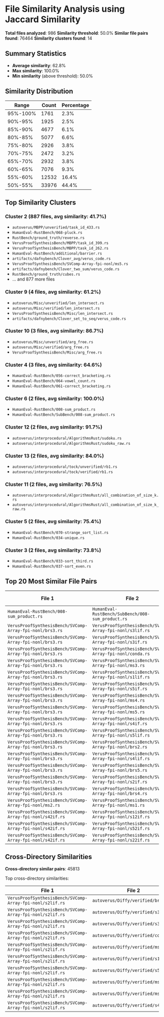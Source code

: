 # File Similarity Analysis using Jaccard Similarity

**Total files analyzed**: 986
**Similarity threshold**: 50.0%
**Similar file pairs found**: 76464
**Similarity clusters found**: 14

## Summary Statistics

- **Average similarity**: 62.8%
- **Max similarity**: 100.0%
- **Min similarity** (above threshold): 50.0%

## Similarity Distribution

| Range | Count | Percentage |
|-------|-------|------------|
| 95%-100% | 1761 | 2.3% |
| 90%-95% | 1925 | 2.5% |
| 85%-90% | 4677 | 6.1% |
| 80%-85% | 5077 | 6.6% |
| 75%-80% | 2926 | 3.8% |
| 70%-75% | 2472 | 3.2% |
| 65%-70% | 2932 | 3.8% |
| 60%-65% | 7076 | 9.3% |
| 55%-60% | 12532 | 16.4% |
| 50%-55% | 33976 | 44.4% |

## Top Similarity Clusters

### Cluster 2 (887 files, avg similarity: 41.7%)

- `autoverus/MBPP/unverified/task_id_433.rs`
- `HumanEval-RustBench/068-pluck.rs`
- `RustBench/ground_truth/reverse.rs`
- `VerusProofSynthesisBench/MBPP/task_id_399.rs`
- `VerusProofSynthesisBench/MBPP/task_id_262.rs`
- `HumanEval-RustBench/additional/barrier.rs`
- `artifacts/dafnybench/Clover_avg/verus_code.rs`
- `VerusProofSynthesisBench/SVComp-Array-fpi-nonl/ms5.rs`
- `artifacts/dafnybench/Clover_two_sum/verus_code.rs`
- `RustBench/ground_truth/cubes.rs`
- ... and 877 more files

### Cluster 9 (4 files, avg similarity: 61.2%)

- `autoverus/Misc/unverified/len_intersect.rs`
- `autoverus/Misc/verified/len_intersect.rs`
- `VerusProofSynthesisBench/Misc/len_intersect.rs`
- `artifacts/dafnybench/Clover_set_to_seq/verus_code.rs`

### Cluster 10 (3 files, avg similarity: 86.7%)

- `autoverus/Misc/unverified/arg_free.rs`
- `autoverus/Misc/verified/arg_free.rs`
- `VerusProofSynthesisBench/Misc/arg_free.rs`

### Cluster 4 (3 files, avg similarity: 64.6%)

- `HumanEval-RustBench/056-correct_bracketing.rs`
- `HumanEval-RustBench/064-vowel_count.rs`
- `HumanEval-RustBench/061-correct_bracketing.rs`

### Cluster 6 (2 files, avg similarity: 100.0%)

- `HumanEval-RustBench/008-sum_product.rs`
- `HumanEval-RustBench/SubBench/008-sum_product.rs`

### Cluster 12 (2 files, avg similarity: 91.7%)

- `autoverus/interprocedural/AlgorithmsRust/sudoku.rs`
- `autoverus/interprocedural/AlgorithmsRust/sudoku_raw.rs`

### Cluster 13 (2 files, avg similarity: 84.0%)

- `autoverus/interprocedural/tock/unverified/rb1.rs`
- `autoverus/interprocedural/tock/verified/rb1.rs`

### Cluster 11 (2 files, avg similarity: 76.5%)

- `autoverus/interprocedural/AlgorithmsRust/all_combination_of_size_k.rs`
- `autoverus/interprocedural/AlgorithmsRust/all_combination_of_size_k_raw.rs`

### Cluster 5 (2 files, avg similarity: 75.4%)

- `HumanEval-RustBench/070-strange_sort_list.rs`
- `HumanEval-RustBench/034-unique.rs`

### Cluster 3 (2 files, avg similarity: 73.8%)

- `HumanEval-RustBench/033-sort_third.rs`
- `HumanEval-RustBench/037-sort_even.rs`


## Top 20 Most Similar File Pairs

| File 1 | File 2 | Similarity | Common Tokens |
|--------|--------|------------|---------------|
| `HumanEval-RustBench/008-sum_product.rs` | `HumanEval-RustBench/SubBench/008-sum_product.rs` | 100.0% | 47 |
| `VerusProofSynthesisBench/SVComp-Array-fpi-nonl/brs3.rs` | `VerusProofSynthesisBench/SVComp-Array-fpi-nonl/s3lif.rs` | 100.0% | 26 |
| `VerusProofSynthesisBench/SVComp-Array-fpi-nonl/brs3.rs` | `VerusProofSynthesisBench/SVComp-Array-fpi-nonl/s3if.rs` | 100.0% | 26 |
| `VerusProofSynthesisBench/SVComp-Array-fpi-nonl/brs3.rs` | `VerusProofSynthesisBench/SVComp-Array-fpi-nonl/conda.rs` | 100.0% | 26 |
| `VerusProofSynthesisBench/SVComp-Array-fpi-nonl/brs3.rs` | `VerusProofSynthesisBench/SVComp-Array-fpi-nonl/ms3.rs` | 100.0% | 26 |
| `VerusProofSynthesisBench/SVComp-Array-fpi-nonl/brs3.rs` | `VerusProofSynthesisBench/SVComp-Array-fpi-nonl/s1lif.rs` | 100.0% | 26 |
| `VerusProofSynthesisBench/SVComp-Array-fpi-nonl/brs3.rs` | `VerusProofSynthesisBench/SVComp-Array-fpi-nonl/s5if.rs` | 100.0% | 26 |
| `VerusProofSynthesisBench/SVComp-Array-fpi-nonl/brs3.rs` | `VerusProofSynthesisBench/SVComp-Array-fpi-nonl/ms4.rs` | 100.0% | 26 |
| `VerusProofSynthesisBench/SVComp-Array-fpi-nonl/brs3.rs` | `VerusProofSynthesisBench/SVComp-Array-fpi-nonl/ms5.rs` | 100.0% | 26 |
| `VerusProofSynthesisBench/SVComp-Array-fpi-nonl/brs3.rs` | `VerusProofSynthesisBench/SVComp-Array-fpi-nonl/s4if.rs` | 100.0% | 26 |
| `VerusProofSynthesisBench/SVComp-Array-fpi-nonl/brs3.rs` | `VerusProofSynthesisBench/SVComp-Array-fpi-nonl/s5lif.rs` | 100.0% | 26 |
| `VerusProofSynthesisBench/SVComp-Array-fpi-nonl/brs3.rs` | `VerusProofSynthesisBench/SVComp-Array-fpi-nonl/brs2.rs` | 100.0% | 26 |
| `VerusProofSynthesisBench/SVComp-Array-fpi-nonl/brs3.rs` | `VerusProofSynthesisBench/SVComp-Array-fpi-nonl/s4lif.rs` | 100.0% | 26 |
| `VerusProofSynthesisBench/SVComp-Array-fpi-nonl/brs3.rs` | `VerusProofSynthesisBench/SVComp-Array-fpi-nonl/brs5.rs` | 100.0% | 26 |
| `VerusProofSynthesisBench/SVComp-Array-fpi-nonl/brs3.rs` | `VerusProofSynthesisBench/SVComp-Array-fpi-nonl/s2if.rs` | 100.0% | 26 |
| `VerusProofSynthesisBench/SVComp-Array-fpi-nonl/brs3.rs` | `VerusProofSynthesisBench/SVComp-Array-fpi-nonl/brs4.rs` | 100.0% | 26 |
| `VerusProofSynthesisBench/SVComp-Array-fpi-nonl/ms2.rs` | `VerusProofSynthesisBench/SVComp-Array-fpi-nonl/ms1.rs` | 100.0% | 24 |
| `VerusProofSynthesisBench/SVComp-Array-fpi-nonl/s42if.rs` | `VerusProofSynthesisBench/SVComp-Array-fpi-nonl/s12if.rs` | 100.0% | 25 |
| `VerusProofSynthesisBench/SVComp-Array-fpi-nonl/s42if.rs` | `VerusProofSynthesisBench/SVComp-Array-fpi-nonl/s52if.rs` | 100.0% | 25 |
| `VerusProofSynthesisBench/SVComp-Array-fpi-nonl/s42if.rs` | `VerusProofSynthesisBench/SVComp-Array-fpi-nonl/s22if.rs` | 100.0% | 25 |

## Cross-Directory Similarities

**Cross-directory similar pairs**: 45813

Top cross-directory similarities:

| File 1 | File 2 | Similarity |
|--------|--------|------------|
| `VerusProofSynthesisBench/SVComp-Array-fpi-nonl/s2lif.rs` | `autoverus/Diffy/verified/brs3.rs` | 100.0% |
| `VerusProofSynthesisBench/SVComp-Array-fpi-nonl/s2lif.rs` | `autoverus/Diffy/verified/s3lif.rs` | 100.0% |
| `VerusProofSynthesisBench/SVComp-Array-fpi-nonl/s2lif.rs` | `autoverus/Diffy/verified/s3if.rs` | 100.0% |
| `VerusProofSynthesisBench/SVComp-Array-fpi-nonl/s2lif.rs` | `autoverus/Diffy/verified/conda.rs` | 100.0% |
| `VerusProofSynthesisBench/SVComp-Array-fpi-nonl/s2lif.rs` | `autoverus/Diffy/verified/ms3.rs` | 100.0% |
| `VerusProofSynthesisBench/SVComp-Array-fpi-nonl/s2lif.rs` | `autoverus/Diffy/verified/s1lif.rs` | 100.0% |
| `VerusProofSynthesisBench/SVComp-Array-fpi-nonl/s2lif.rs` | `autoverus/Diffy/verified/s5if.rs` | 100.0% |
| `VerusProofSynthesisBench/SVComp-Array-fpi-nonl/s2lif.rs` | `autoverus/Diffy/verified/ms4.rs` | 100.0% |
| `VerusProofSynthesisBench/SVComp-Array-fpi-nonl/s2lif.rs` | `autoverus/Diffy/verified/ms5.rs` | 100.0% |
| `VerusProofSynthesisBench/SVComp-Array-fpi-nonl/s2lif.rs` | `autoverus/Diffy/verified/s4if.rs` | 100.0% |
